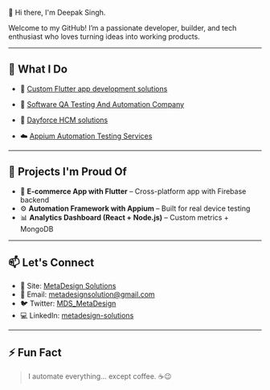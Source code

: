 👋 Hi there, I'm Deepak Singh.

Welcome to my GitHub! I’m a passionate developer, builder, and tech enthusiast who loves turning ideas into working products.

---

## 💼 What I Do

- 🔧 [Custom Flutter app development solutions](https://metadesignsolutions.com/technology/flutter-app-development-company/)

- 📱 [Software QA Testing And Automation Company](https://metadesignsolutions.com/software-qa-testing-and-automation/)

- 🧪 [Dayforce HCM solutions](https://metadesignsolutions.com/dayforce-workforce-management-solutions/)

- ☁️ [Appium Automation Testing Services](https://metadesignsolutions.com/technology/appium-testing-services/)

---

## 🚀 Projects I'm Proud Of

- 🛒 **E-commerce App with Flutter** – Cross-platform app with Firebase backend  
- ⚙️ **Automation Framework with Appium** – Built for real device testing  
- 📊 **Analytics Dashboard (React + Node.js)** – Custom metrics + MongoDB

---

## 📫 Let's Connect

- 💼 Site: [MetaDesign Solutions](https://www.metadesignsolutions.com/)
- 💌 Email: metadesignsolution@gmail.com
- 🐦 Twitter: [MDS_MetaDesign](https://twitter.com/MDS_MetaDesign)  
- 💻 LinkedIn: [metadesign-solutions](https://www.linkedin.com/company/metadesign-solutions/)

---

## ⚡ Fun Fact

> I automate everything... except coffee. ☕😉
